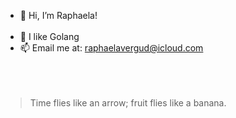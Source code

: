 - 👋  Hi, I’m Raphaela! 
<br></br>
- 💙 I like Golang
- 📫  Email me at: raphaelavergud@icloud.com
<br></br><br></br>

> Time flies like an arrow; fruit flies like a banana.

